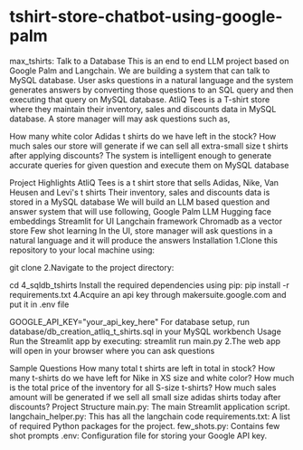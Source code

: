 # tshirt-store-chatbot-using-google-palm


max_tshirts: Talk to a Database
This is an end to end LLM project based on Google Palm and Langchain. We are building a system that can talk to MySQL database. User asks questions in a natural language and the system generates answers by converting those questions to an SQL query and then executing that query on MySQL database. AtliQ Tees is a T-shirt store where they maintain their inventory, sales and discounts data in MySQL database. A store manager will may ask questions such as,

How many white color Adidas t shirts do we have left in the stock?
How much sales our store will generate if we can sell all extra-small size t shirts after applying discounts? The system is intelligent enough to generate accurate queries for given question and execute them on MySQL database


Project Highlights
AtliQ Tees is a t shirt store that sells Adidas, Nike, Van Heusen and Levi's t shirts
Their inventory, sales and discounts data is stored in a MySQL database
We will build an LLM based question and answer system that will use following,
Google Palm LLM
Hugging face embeddings
Streamlit for UI
Langchain framework
Chromadb as a vector store
Few shot learning
In the UI, store manager will ask questions in a natural language and it will produce the answers
Installation
1.Clone this repository to your local machine using:

  git clone 
2.Navigate to the project directory:

  cd 4_sqldb_tshirts
Install the required dependencies using pip:
  pip install -r requirements.txt
4.Acquire an api key through makersuite.google.com and put it in .env file

  GOOGLE_API_KEY="your_api_key_here"
For database setup, run database/db_creation_atliq_t_shirts.sql in your MySQL workbench
Usage
Run the Streamlit app by executing:
streamlit run main.py
2.The web app will open in your browser where you can ask questions

Sample Questions
How many total t shirts are left in total in stock?
How many t-shirts do we have left for Nike in XS size and white color?
How much is the total price of the inventory for all S-size t-shirts?
How much sales amount will be generated if we sell all small size adidas shirts today after discounts?
Project Structure
main.py: The main Streamlit application script.
langchain_helper.py: This has all the langchain code
requirements.txt: A list of required Python packages for the project.
few_shots.py: Contains few shot prompts
.env: Configuration file for storing your Google API key.

